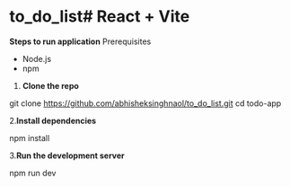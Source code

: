# to_do_list# React + Vite
**Steps to run application**
Prerequisites

- Node.js
- npm

1. **Clone the repo**  

  git clone https://github.com/abhisheksinghnaol/to_do_list.git
   cd todo-app

2.**Install dependencies**

npm install

3.**Run the development server**

npm run dev
